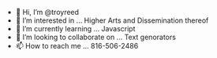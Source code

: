 - 👋 Hi, I’m @troyreed
- 👀 I’m interested in ... Higher Arts and Dissemination thereof
- 🌱 I’m currently learning ... Javascript
- 💞️ I’m looking to collaborate on ... Text genorators
- 📫 How to reach me ... 816-506-2486

<!---
troyreed/troyreed is a ✨ special ✨ repository because its `README.md` (this file) appears on your GitHub profile.
You can click the Preview link to take a look at your changes.
--->
